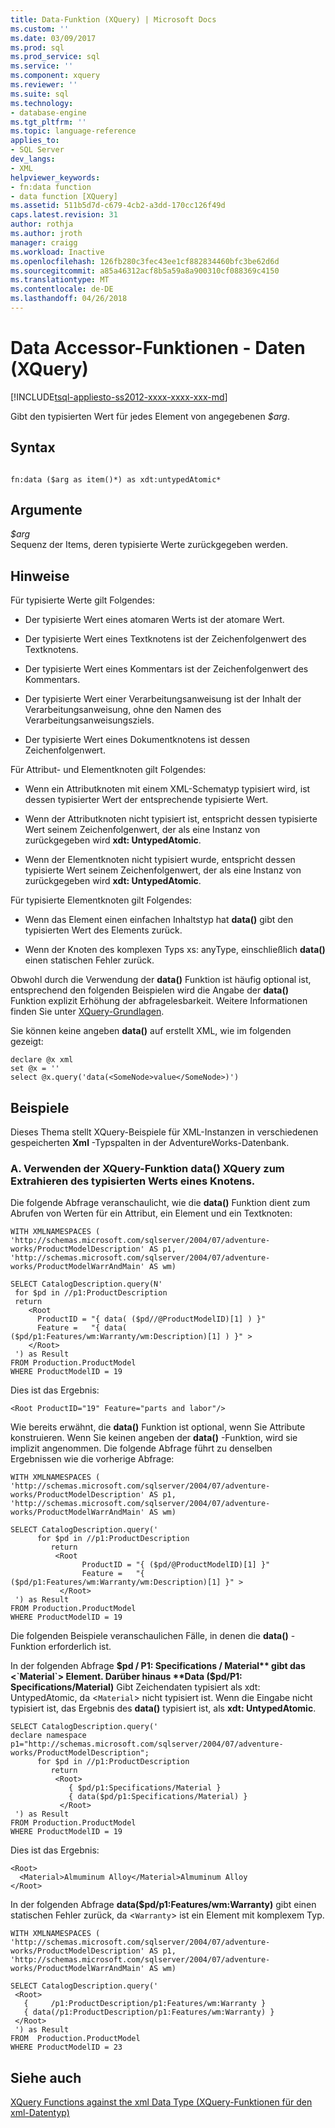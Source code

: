 ```yaml
---
title: Data-Funktion (XQuery) | Microsoft Docs
ms.custom: ''
ms.date: 03/09/2017
ms.prod: sql
ms.prod_service: sql
ms.service: ''
ms.component: xquery
ms.reviewer: ''
ms.suite: sql
ms.technology:
- database-engine
ms.tgt_pltfrm: ''
ms.topic: language-reference
applies_to:
- SQL Server
dev_langs:
- XML
helpviewer_keywords:
- fn:data function
- data function [XQuery]
ms.assetid: 511b5d7d-c679-4cb2-a3dd-170cc126f49d
caps.latest.revision: 31
author: rothja
ms.author: jroth
manager: craigg
ms.workload: Inactive
ms.openlocfilehash: 126fb280c3fec43ee1cf882834460bfc3be62d6d
ms.sourcegitcommit: a85a46312acf8b5a59a8a900310cf088369c4150
ms.translationtype: MT
ms.contentlocale: de-DE
ms.lasthandoff: 04/26/2018
---
```

# <a name="data-accessor-functions---data-xquery"></a>Data Accessor-Funktionen - Daten (XQuery)
[!INCLUDE[tsql-appliesto-ss2012-xxxx-xxxx-xxx-md](../includes/tsql-appliesto-ss2012-xxxx-xxxx-xxx-md.md)]

  Gibt den typisierten Wert für jedes Element von angegebenen *$arg*.  
  
## <a name="syntax"></a>Syntax  
  
```  
  
fn:data ($arg as item()*) as xdt:untypedAtomic*  
```  
  
## <a name="arguments"></a>Argumente  
 *$arg*  
 Sequenz der Items, deren typisierte Werte zurückgegeben werden.  
  
## <a name="remarks"></a>Hinweise  
 Für typisierte Werte gilt Folgendes:  
  
-   Der typisierte Wert eines atomaren Werts ist der atomare Wert.  
  
-   Der typisierte Wert eines Textknotens ist der Zeichenfolgenwert des Textknotens.  
  
-   Der typisierte Wert eines Kommentars ist der Zeichenfolgenwert des Kommentars.  
  
-   Der typisierte Wert einer Verarbeitungsanweisung ist der Inhalt der Verarbeitungsanweisung, ohne den Namen des Verarbeitungsanweisungsziels.  
  
-   Der typisierte Wert eines Dokumentknotens ist dessen Zeichenfolgenwert.  
  
 Für Attribut- und Elementknoten gilt Folgendes:  
  
-   Wenn ein Attributknoten mit einem XML-Schematyp typisiert wird, ist dessen typisierter Wert der entsprechende typisierte Wert.  
  
-   Wenn der Attributknoten nicht typisiert ist, entspricht dessen typisierte Wert seinem Zeichenfolgenwert, der als eine Instanz von zurückgegeben wird **xdt: UntypedAtomic**.  
  
-   Wenn der Elementknoten nicht typisiert wurde, entspricht dessen typisierte Wert seinem Zeichenfolgenwert, der als eine Instanz von zurückgegeben wird **xdt: UntypedAtomic**.  
  
 Für typisierte Elementknoten gilt Folgendes:  
  
-   Wenn das Element einen einfachen Inhaltstyp hat **data()** gibt den typisierten Wert des Elements zurück.  
  
-   Wenn der Knoten des komplexen Typs xs: anyType, einschließlich **data()** einen statischen Fehler zurück.  
  
 Obwohl durch die Verwendung der **data()** Funktion ist häufig optional ist, entsprechend den folgenden Beispielen wird die Angabe der **data()** Funktion explizit Erhöhung der abfragelesbarkeit. Weitere Informationen finden Sie unter [XQuery-Grundlagen](../xquery/xquery-basics.md).  
  
 Sie können keine angeben **data()** auf erstellt XML, wie im folgenden gezeigt:  
  
```  
declare @x xml  
set @x = ''  
select @x.query('data(<SomeNode>value</SomeNode>)')  
```  
  
## <a name="examples"></a>Beispiele  
 Dieses Thema stellt XQuery-Beispiele für XML-Instanzen in verschiedenen gespeicherten **Xml** -Typspalten in der AdventureWorks-Datenbank.  
  
### <a name="a-using-the-data-xquery-function-to-extract-typed-value-of-a-node"></a>A. Verwenden der XQuery-Funktion data() XQuery zum Extrahieren des typisierten Werts eines Knotens.  
 Die folgende Abfrage veranschaulicht, wie die **data()** Funktion dient zum Abrufen von Werten für ein Attribut, ein Element und ein Textknoten:  
  
```  
WITH XMLNAMESPACES (  
'http://schemas.microsoft.com/sqlserver/2004/07/adventure-works/ProductModelDescription' AS p1,  
'http://schemas.microsoft.com/sqlserver/2004/07/adventure-works/ProductModelWarrAndMain' AS wm)  
  
SELECT CatalogDescription.query(N'  
 for $pd in //p1:ProductDescription  
 return   
    <Root   
      ProductID = "{ data( ($pd//@ProductModelID)[1] ) }"   
      Feature =   "{ data( ($pd/p1:Features/wm:Warranty/wm:Description)[1] ) }" >  
    </Root>  
 ') as Result  
FROM Production.ProductModel  
WHERE ProductModelID = 19  
```  
  
 Dies ist das Ergebnis:  
  
```  
<Root ProductID="19" Feature="parts and labor"/>  
```  
  
 Wie bereits erwähnt, die **data()** Funktion ist optional, wenn Sie Attribute konstruieren. Wenn Sie keinen angeben der **data()** -Funktion, wird sie implizit angenommen. Die folgende Abfrage führt zu denselben Ergebnissen wie die vorherige Abfrage:  
  
```  
WITH XMLNAMESPACES (  
'http://schemas.microsoft.com/sqlserver/2004/07/adventure-works/ProductModelDescription' AS p1,  
'http://schemas.microsoft.com/sqlserver/2004/07/adventure-works/ProductModelWarrAndMain' AS wm)  
  
SELECT CatalogDescription.query('  
      for $pd in //p1:ProductDescription  
         return   
          <Root    
                ProductID = "{ ($pd/@ProductModelID)[1] }"    
                Feature =   "{ ($pd/p1:Features/wm:Warranty/wm:Description)[1] }" >  
           </Root>  
 ') as Result  
FROM Production.ProductModel  
WHERE ProductModelID = 19  
```  
  
 Die folgenden Beispiele veranschaulichen Fälle, in denen die **data()** -Funktion erforderlich ist.  
  
 In der folgenden Abfrage **$pd / P1: Specifications / Material** gibt das <`Material`> Element. Darüber hinaus **Data ($pd/P1: Specifications/Material)** Gibt Zeichendaten typisiert als xdt: UntypedAtomic, da <`Material`> nicht typisiert ist. Wenn die Eingabe nicht typisiert ist, das Ergebnis des **data()** typisiert ist, als **xdt: UntypedAtomic**.  
  
```  
SELECT CatalogDescription.query('  
declare namespace p1="http://schemas.microsoft.com/sqlserver/2004/07/adventure-works/ProductModelDescription";  
      for $pd in //p1:ProductDescription  
         return   
          <Root>  
             { $pd/p1:Specifications/Material }  
             { data($pd/p1:Specifications/Material) }  
           </Root>  
 ') as Result  
FROM Production.ProductModel  
WHERE ProductModelID = 19  
```  
  
 Dies ist das Ergebnis:  
  
```  
<Root>  
  <Material>Almuminum Alloy</Material>Almuminum Alloy  
</Root>  
```  
  
 In der folgenden Abfrage **data($pd/p1:Features/wm:Warranty)** gibt einen statischen Fehler zurück, da <`Warranty`> ist ein Element mit komplexem Typ.  
  
```  
WITH XMLNAMESPACES (  
'http://schemas.microsoft.com/sqlserver/2004/07/adventure-works/ProductModelDescription' AS p1,  
'http://schemas.microsoft.com/sqlserver/2004/07/adventure-works/ProductModelWarrAndMain' AS wm)  
  
SELECT CatalogDescription.query('  
 <Root>  
   {     /p1:ProductDescription/p1:Features/wm:Warranty }  
   { data(/p1:ProductDescription/p1:Features/wm:Warranty) }  
 </Root>  
 ') as Result  
FROM  Production.ProductModel  
WHERE ProductModelID = 23  
```  
  
## <a name="see-also"></a>Siehe auch  
 [XQuery Functions against the xml Data Type (XQuery-Funktionen für den xml-Datentyp)](../xquery/xquery-functions-against-the-xml-data-type.md)  
  
  
